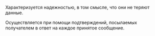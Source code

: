 Характеризуется надежностью, в том смысле, что они не теряют данные.


Осуществляется при помощи подтверждений, посылаемых получателем в ответ на каждое принятое сообщение.